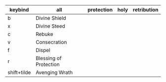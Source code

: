 | keybind    | all           | protection | holy | retribution |
|------------|---------------|------------|------|-------------|
| b          | Divine Shield |            |      |             |
| x          | Divine Steed  |            |      |             |
| c          | Rebuke        |            |      |             |
| v          | Consecration  |            |      |             |
| f          | Dispel        |            |      |             |
| r          | Blessing of Protection |   |      |             |
| shift+tilde          | Avenging Wrath |   |      |             |

